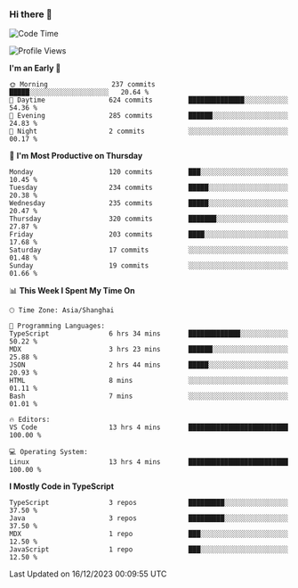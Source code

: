 ### Hi there 👋

<!--
**waynelwz/waynelwz** is a ✨ _special_ ✨ repository because its `README.md` (this file) appears on your GitHub profile.

Here are some ideas to get you started:

- 🔭 I’m currently working on ...
- 🌱 I’m currently learning ...
- 👯 I’m looking to collaborate on ...
- 🤔 I’m looking for help with ...
- 💬 Ask me about ...
- 📫 How to reach me: ...
- 😄 Pronouns: ...
- ⚡ Fun fact: ...
-->

<!--START_SECTION:waka-->
![Code Time](http://img.shields.io/badge/Code%20Time-2%2C237%20hrs%2047%20mins-blue)

![Profile Views](http://img.shields.io/badge/Profile%20Views-0-blue)

**I'm an Early 🐤** 

```text
🌞 Morning                237 commits         █████░░░░░░░░░░░░░░░░░░░░   20.64 % 
🌆 Daytime                624 commits         ██████████████░░░░░░░░░░░   54.36 % 
🌃 Evening                285 commits         ██████░░░░░░░░░░░░░░░░░░░   24.83 % 
🌙 Night                  2 commits           ░░░░░░░░░░░░░░░░░░░░░░░░░   00.17 % 
```
📅 **I'm Most Productive on Thursday** 

```text
Monday                   120 commits         ███░░░░░░░░░░░░░░░░░░░░░░   10.45 % 
Tuesday                  234 commits         █████░░░░░░░░░░░░░░░░░░░░   20.38 % 
Wednesday                235 commits         █████░░░░░░░░░░░░░░░░░░░░   20.47 % 
Thursday                 320 commits         ███████░░░░░░░░░░░░░░░░░░   27.87 % 
Friday                   203 commits         ████░░░░░░░░░░░░░░░░░░░░░   17.68 % 
Saturday                 17 commits          ░░░░░░░░░░░░░░░░░░░░░░░░░   01.48 % 
Sunday                   19 commits          ░░░░░░░░░░░░░░░░░░░░░░░░░   01.66 % 
```


📊 **This Week I Spent My Time On** 

```text
🕑︎ Time Zone: Asia/Shanghai

💬 Programming Languages: 
TypeScript               6 hrs 34 mins       █████████████░░░░░░░░░░░░   50.22 % 
MDX                      3 hrs 23 mins       ██████░░░░░░░░░░░░░░░░░░░   25.88 % 
JSON                     2 hrs 44 mins       █████░░░░░░░░░░░░░░░░░░░░   20.93 % 
HTML                     8 mins              ░░░░░░░░░░░░░░░░░░░░░░░░░   01.11 % 
Bash                     7 mins              ░░░░░░░░░░░░░░░░░░░░░░░░░   01.01 % 

🔥 Editors: 
VS Code                  13 hrs 4 mins       █████████████████████████   100.00 % 

💻 Operating System: 
Linux                    13 hrs 4 mins       █████████████████████████   100.00 % 
```

**I Mostly Code in TypeScript** 

```text
TypeScript               3 repos             █████████░░░░░░░░░░░░░░░░   37.50 % 
Java                     3 repos             █████████░░░░░░░░░░░░░░░░   37.50 % 
MDX                      1 repo              ███░░░░░░░░░░░░░░░░░░░░░░   12.50 % 
JavaScript               1 repo              ███░░░░░░░░░░░░░░░░░░░░░░   12.50 % 
```




 Last Updated on 16/12/2023 00:09:55 UTC
<!--END_SECTION:waka-->

